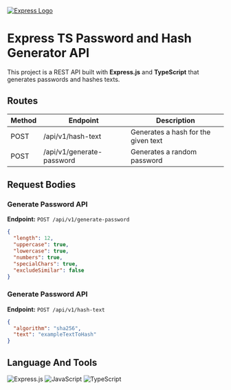 <a href="https://expressjs.com/" rel="nofollow"><img src="https://camo.githubusercontent.com/86f61f7d4367c71a580e11af0bcd4f333d1b967225a679a12998657db1307dd3/68747470733a2f2f692e636c6f756475702e636f6d2f7a6659366c4c376546612d3330303078333030302e706e67" alt="Express Logo" data-canonical-src="https://i.cloudup.com/zfY6lL7eFa-3000x3000.png" style="max-width: 100%;"></a>

# Express TS Password and Hash Generator API

This project is a REST API built with **Express.js** and **TypeScript** that generates passwords and hashes texts.

## Routes

| Method | Endpoint                | Description                         |
|--------|-------------------------|-------------------------------------|
| POST   | /api/v1/hash-text   | Generates a hash for the given text |
| POST   | /api/v1/generate-password | Generates a random password         |

## Request Bodies

### Generate Password API  
**Endpoint:** `POST /api/v1/generate-password`

```json
{
  "length": 12,
  "uppercase": true,
  "lowercase": true,
  "numbers": true,
  "specialChars": true,
  "excludeSimilar": false
}
```

### Generate Password API  
**Endpoint:** `POST /api/v1/hash-text`

```json
{
  "algorithm": "sha256",
  "text": "exampleTextToHash"
}
```

## Language And Tools

![Express.js](https://img.shields.io/badge/-Express.js-000000?style=flat&logo=express&logoColor=white)
![JavaScript](https://img.shields.io/badge/-JavaScript-F7DF1E?style=flat&logo=javascript&logoColor=black)
![TypeScript](https://img.shields.io/badge/-TypeScript-3178C6?style=flat&logo=typescript&logoColor=white)
